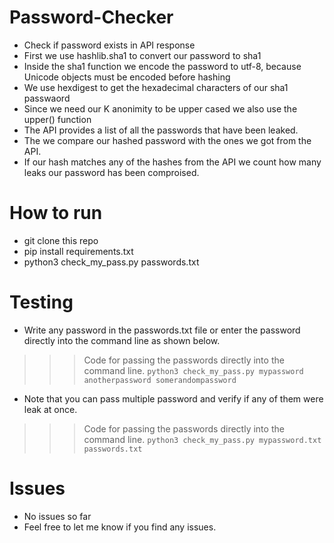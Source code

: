 # Password-Checker
- Check if password exists in API response
- First we use hashlib.sha1 to convert our password to sha1
- Inside the sha1 function we encode the password to utf-8, because Unicode objects must be encoded before hashing
- We use hexdigest to get the hexadecimal characters of our sha1 passwaord
- Since we need our K anonimity to be upper cased we also use the upper() function
- The API provides a list of all the passwords that have been leaked.
- The we compare our hashed password with the ones we got from the API.
- If our hash matches any of the hashes from the API we count how many leaks our password has been comproised.

# How to run
- git clone this repo
- pip install requirements.txt
- python3 check_my_pass.py passwords.txt

# Testing
- Write any password in the passwords.txt file or enter the password directly into the command line as shown below.

>>> Code for passing the passwords directly into the command line.
```python3 check_my_pass.py mypassword anotherpassword somerandompassword```
- Note that you can pass multiple password and verify if any of them were leak at once.

>>> Code for passing the passwords directly into the command line.
```python3 check_my_pass.py mypassword.txt passwords.txt```

# Issues
- No issues so far
- Feel free to let me know if you find any issues.
